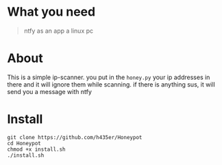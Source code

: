 # What you need
>ntfy as an app
>a linux pc
# About
This is a simple ip-scanner. you put in the ```honey.py``` your ip addresses in there and it will ignore them while scanning. if there is anything sus, it will send you a message with ntfy

# Install
```
git clone https://github.com/h435er/Honeypot
cd Honeypot
chmod +x install.sh
./install.sh
```

